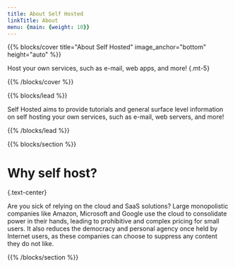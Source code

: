 ```yaml
---
title: About Self Hosted
linkTitle: About
menu: {main: {weight: 10}}
---
```


{{% blocks/cover title="About Self Hosted" image_anchor="bottom" height="auto" %}}

Host your own services, such as e-mail, web apps, and more!
{.mt-5}

{{% /blocks/cover %}}

{{% blocks/lead %}}

Self Hosted aims to provide tutorials and general surface level information on self hosting your own services, such as e-mail, web servers, and more!

{{% /blocks/lead %}}

{{% blocks/section %}}

# Why self host?
{.text-center}

Are you sick of relying on the cloud and SaaS solutions? Large monopolistic companies like Amazon, Microsoft and Google use the cloud to consolidate power in their hands, leading to prohibitive and complex pricing for small users. It also reduces the democracy and personal agency once held by Internet users, as these companies can choose to suppress any content they do not like.

{{% /blocks/section %}}